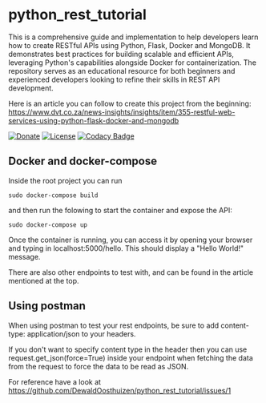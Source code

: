 # python_rest_tutorial

This is a comprehensive guide and implementation to help developers learn how to create RESTful APIs using Python, Flask, Docker and MongoDB. It demonstrates best practices for 
building scalable and efficient APIs, leveraging Python's capabilities alongside Docker for containerization. The repository serves as an educational 
resource for both beginners and experienced developers looking to refine their skills in REST API development.

Here is an article you can follow to create this project from the beginning:
<https://www.dvt.co.za/news-insights/insights/item/355-restful-web-services-using-python-flask-docker-and-mongodb>

[![Donate](https://img.shields.io/badge/Donate-PayPal-green.svg)](https://www.paypal.com/cgi-bin/webscr?cmd=_s-xclick&hosted_button_id=RVJC5VUM5ZEW8&source=url)
[![License](http://img.shields.io/badge/Licence-MIT-brightgreen.svg)](LICENSE.md)
[![Codacy Badge](https://app.codacy.com/project/badge/Grade/53014a434fb340f2afde9853e2314a8a)](https://www.codacy.com/gh/DewaldOosthuizen/python_rest_tutorial/dashboard?utm_source=github.com&amp;utm_medium=referral&amp;utm_content=DewaldOosthuizen/python_rest_tutorial&amp;utm_campaign=Badge_Grade)

## Docker and docker-compose

Inside the root project you can run

```shell
sudo docker-compose build
```

and then run the folowing to start the container and expose the API:

```shell
sudo docker-compose up
```

Once the container is running, you can access it by opening your browser and typing in localhost:5000/hello. This should
display a "Hello World!" message.

There are also other endpoints to test with, and can be found in the article mentioned at the top.

## Using postman

When using postman to test your rest endpoints, be sure to add content-type: application/json to your headers.

If you don't want to specify content type in the header then you can use
request.get_json(force=True) inside your endpoint when fetching the data from the request
to force the data to be read as JSON.

For reference have a look at <https://github.com/DewaldOosthuizen/python_rest_tutorial/issues/1>
